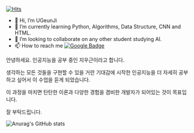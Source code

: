 [![Hits](https://hits.seeyoufarm.com/api/count/incr/badge.svg?url=https%3A%2F%2Fgithub.com%2FUGeunJi%2Fhit-counter&count_bg=%235EB6C8&title_bg=%23E3CBCB&icon=&icon_color=%23ACE6E6&title=hits&edge_flat=false)](https://hits.seeyoufarm.com)

- 👋 Hi, I’m UGeunJi
- 🌱 I’m currently learning Python, Algorithms, Data Structure, CNN and HTML.
- 💞️ I’m looking to collaborate on any other student studying AI.
- 📫 How to reach me [![Google Badge](https://img.shields.io/badge/Google-D14836?style=flat&logo=google&logoColor=white)](mailto:ajtwlsdnrms@gmail.com)


<html lang="en">
<head>
</head>
<body>
    <p>안녕하세요. 인공지능을 공부 중인 지우근이라고 합니다.</p>
    <p>생각하는 모든 것들을 구현할 수 있을 거란 기대감에 시작한 인공지능을 더 자세히 공부하고 싶어서 이 수업을 듣게 되었습니다.</p>
    <p>이 과정을 마치면 탄탄한 이론과 다양한 경험을 겸비한 개발자가 되어있는 것이 목표입니다.</p>
    잘 부탁드립니다.
</body>
</html>

<!-- [![Top Langs](https://github-readme-stats.vercel.app/api/top-langs/?username=UGeunJi&hide=jupyter%20notebook&layout=compact)](https://github.com/UGeunJi/github-readme-stats) -->

![Anurag's GitHub stats](https://github-readme-stats.vercel.app/api?username=UGeunJi&show_icons=true&theme=gruvbox_light)

<!---
UGeunJi/UGeunJi is a ✨ special ✨ repository because its `README.md` (this file) appears on your GitHub profile.
You can click the Preview link to take a look at your changes.
--->
